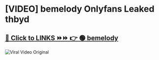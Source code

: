 
 # [VIDEO] bemelody Onlyfans Leaked thbyd

## <h2><a href="https://clipsfans.com/bemelody&ref=git">🔗 Click to LINKS ⏩⏩ 👉 🟢 bemelody </a></h2>

<a href="https://clipsfans.com/bemelody&ref=git" rel="nofollow" data-target="animated-image.originalLink"><img src="https://i.ibb.co.com/xMMVF88/686577567.gif" alt="Viral Video Original" style="max-width: 100%; display: inline-block;" data-target="animated-image.originalImage"></a>

